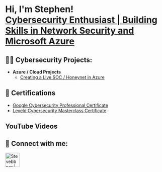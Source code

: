 <h1>Hi, I'm Stephen! <br/> <a href="https://www.linkedin.com/in/stephenabner/">Cybersecurity Enthusiast | 
Building Skills in Network Security and Microsoft Azure</a> <!--<a href="">YouTube</a></h1> -->

<h2>👨‍💻 Cybersecurity Projects:</h2>

- <b>Azure / Cloud Projects</b>
  - [Creating a Live SOC / Honeynet in Azure](https://github.com/steveabner/Cloud-SOC)

<h2>📃 Certifications</h2>

  - [Google Cybersecurity Professional Certificate](https://www.coursera.org/account/accomplishments/specialization/F2H3SA6KQJB5)
  - [Leveld Cybersecurity Masterclass Certificate](https://app.kajabi.com/certificates/27bce230)


<h2> YouTube Videos</h2>


<h2> 🤳 Connect with me:</h2>

[<img align="left" alt="Stevebbner | LinkedIn" width="45px" src="https://img.icons8.com/glyph-neue/64/228BE6/linkedin.png" alt="linkedin" />][linkedin]
<!--[<img align="left" alt="Stevebbner | YouTube" width="22px" src="[https://icons8.com/icon/19318/youtube]" />][youtube]
-->
<!--[<img align="left" alt="Steveabner | Twitter" width="22px" src="https://cdn.jsdelivr.net/npm/simple-icons@v3/icons/twitter.svg" />][twitter]
[<img align="left" alt="Steveabner| Instagram" width="22px" src="https://cdn.jsdelivr.net/npm/simple-icons@v3/icons/instagram.svg" />][Instagram]
-->


[youtube]: https://www.youtube.com/@steve.dabner
[linkedin]: https://www.linkedin.com/in/stephenabner/
<!--[twitter]: https://twitter.com/steveabner
[instagram]: https://www.instagram.com/steveabner/
-->

<!--
**steveabner/steveabner** is a ✨ _special_ ✨ repository because its `README.md` (this file) appears on your GitHub profile.

Here are some ideas to get you started:

- 🔭 I’m currently working on ...
- 🌱 I’m currently learning ...
- 👯 I’m looking to collaborate on ...
- 🤔 I’m looking for help with ...
- 💬 Ask me about ...
- 📫 How to reach me: ...
- 😄 Pronouns: ...
- ⚡ Fun fact: ...
-->
